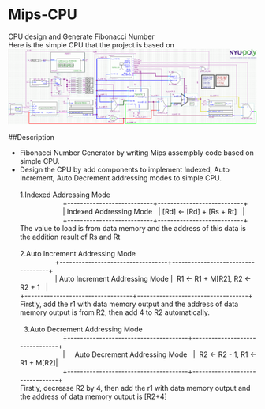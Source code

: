 # Mips-CPU
CPU design and Generate Fibonacci Number<br>
Here is the simple CPU that the project is based on
![Image of cpu](https://github.com/qyyMriel/Mips-CPU/blob/master/src/mips_ss_v2_sch.gif)


##Description
* Fibonacci Number Generator by writing  Mips assempbly code based on simple CPU.
* Design the CPU by add components to implement Indexed, Auto Increment, Auto Decrement addressing modes to simple CPU.<br><br>
1.Indexed Addressing Mode <br>
                       +---------------------------+---------------------------+ <br>
                       | Indexed Addressing Mode   | [Rd] <- [Rd] + [Rs + Rt]   | <br>
                       +---------------------------+---------------------------+ <br>
The value to load is from data memory and the address of this data is the addition result of Rs and Rt<br><br>
2.Auto Increment Addressing Mode <br>
                   +----------------------------------+-----------------------------------+<br>
                   |  Auto Increment Addressing Mode  |  R1 <- R1 + M[R2], R2 <- R2 + 1   | <br>
                   +----------------------------------+-----------------------------------+<br>
Firstly, add the r1 with data memory output and the address of data memory output is from R2, then add 4 to R2 automatically.  <br><br>   
3.Auto Decrement Addressing Mode<br>
                       +--------------------------------------+--------------------------------+ <br>
                       |     Auto Decrement Addressing Mode   |  R2 <- R2 - 1, R1 <- R1 + M[R2]| <br>
                       +--------------------------------------+--------------------------------+ <br>
Firstly, decrease R2 by 4, then add the r1 with data memory output and the address of data memory output is [R2+4]<br>
